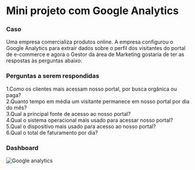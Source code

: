 # Mini projeto com Google Analytics

### Caso
Uma empresa comercializa produtos online. A empresa configurou o Google Analytics para extrair dados sobre o perfil dos visitantes do portal de e-commerce e agora o Gestor da área de Marketing gostaria de ter as respostas às perguntas abaixo:
### Perguntas a serem respondidas
1.Como os clientes mais acessam nosso portal, por busca orgânica ou paga?  
2.Quanto tempo em média um visitante permanece em nosso portal por dia do mês?  
3.Qual a principal fonte de acesso ao nosso portal?  
4.Qual o sistema operacional mais usado para acessar nosso portal?  
5.Qual o dispositivo mais usado para acesso ao nosso portal?  
6.Qual o total de faturamento por dia?
### Dashboard
![Google analytics](https://user-images.githubusercontent.com/18721122/180348095-f7264e8f-6d31-45e1-9e10-044fe80a0871.png)
